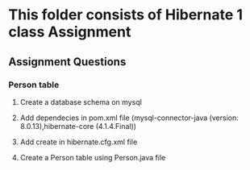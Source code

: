 # This folder consists of Hibernate 1 class Assignment

## Assignment Questions

### Person table
1) Create a database schema on mysql

2) Add dependecies in pom.xml file (mysql-connector-java (version: 8.0.13),hibernate-core (4.1.4.Final))

3) Add create in hibernate.cfg.xml file

4) Create a Person table using Person.java file 